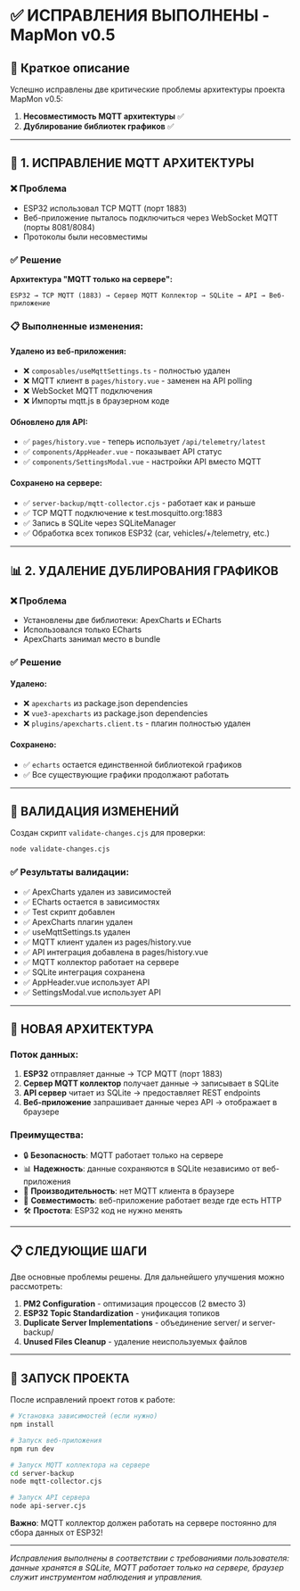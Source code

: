 # ✅ ИСПРАВЛЕНИЯ ВЫПОЛНЕНЫ - MapMon v0.5

## 🚀 Краткое описание

Успешно исправлены две критические проблемы архитектуры проекта MapMon v0.5:

1. **Несовместимость MQTT архитектуры** ✅
2. **Дублирование библиотек графиков** ✅

---

## 🔧 1. ИСПРАВЛЕНИЕ MQTT АРХИТЕКТУРЫ

### ❌ Проблема
- ESP32 использовал TCP MQTT (порт 1883)
- Веб-приложение пыталось подключиться через WebSocket MQTT (порты 8081/8084)
- Протоколы были несовместимы

### ✅ Решение
**Архитектура "MQTT только на сервере":**
```
ESP32 → TCP MQTT (1883) → Сервер MQTT Коллектор → SQLite → API → Веб-приложение
```

### 📋 Выполненные изменения:

#### Удалено из веб-приложения:
- ❌ `composables/useMqttSettings.ts` - полностью удален
- ❌ MQTT клиент в `pages/history.vue` - заменен на API polling
- ❌ WebSocket MQTT подключения
- ❌ Импорты mqtt.js в браузерном коде

#### Обновлено для API:
- ✅ `pages/history.vue` - теперь использует `/api/telemetry/latest`
- ✅ `components/AppHeader.vue` - показывает API статус
- ✅ `components/SettingsModal.vue` - настройки API вместо MQTT

#### Сохранено на сервере:
- ✅ `server-backup/mqtt-collector.cjs` - работает как и раньше
- ✅ TCP MQTT подключение к test.mosquitto.org:1883
- ✅ Запись в SQLite через SQLiteManager
- ✅ Обработка всех топиков ESP32 (car, vehicles/+/telemetry, etc.)

---

## 📊 2. УДАЛЕНИЕ ДУБЛИРОВАНИЯ ГРАФИКОВ

### ❌ Проблема
- Установлены две библиотеки: ApexCharts и ECharts
- Использовался только ECharts
- ApexCharts занимал место в bundle

### ✅ Решение

#### Удалено:
- ❌ `apexcharts` из package.json dependencies
- ❌ `vue3-apexcharts` из package.json dependencies  
- ❌ `plugins/apexcharts.client.ts` - плагин полностью удален

#### Сохранено:
- ✅ `echarts` остается единственной библиотекой графиков
- ✅ Все существующие графики продолжают работать

---

## 🧪 ВАЛИДАЦИЯ ИЗМЕНЕНИЙ

Создан скрипт `validate-changes.cjs` для проверки:

```bash
node validate-changes.cjs
```

### ✅ Результаты валидации:
- ✅ ApexCharts удален из зависимостей
- ✅ ECharts остается в зависимостях  
- ✅ Test скрипт добавлен
- ✅ ApexCharts плагин удален
- ✅ useMqttSettings.ts удален
- ✅ MQTT клиент удален из pages/history.vue
- ✅ API интеграция добавлена в pages/history.vue
- ✅ MQTT коллектор работает на сервере
- ✅ SQLite интеграция сохранена
- ✅ AppHeader.vue использует API
- ✅ SettingsModal.vue использует API

---

## 🎯 НОВАЯ АРХИТЕКТУРА

### Поток данных:
1. **ESP32** отправляет данные → TCP MQTT (порт 1883)
2. **Сервер MQTT коллектор** получает данные → записывает в SQLite
3. **API сервер** читает из SQLite → предоставляет REST endpoints
4. **Веб-приложение** запрашивает данные через API → отображает в браузере

### Преимущества:
- 🔒 **Безопасность**: MQTT работает только на сервере
- 📊 **Надежность**: данные сохраняются в SQLite независимо от веб-приложения
- 🚀 **Производительность**: нет MQTT клиента в браузере
- 📱 **Совместимость**: веб-приложение работает везде где есть HTTP
- 🛠️ **Простота**: ESP32 код не нужно менять

---

## 📋 СЛЕДУЮЩИЕ ШАГИ

Две основные проблемы решены. Для дальнейшего улучшения можно рассмотреть:

1. **PM2 Configuration** - оптимизация процессов (2 вместо 3)
2. **ESP32 Topic Standardization** - унификация топиков
3. **Duplicate Server Implementations** - объединение server/ и server-backup/
4. **Unused Files Cleanup** - удаление неиспользуемых файлов

---

## 🚀 ЗАПУСК ПРОЕКТА

После исправлений проект готов к работе:

```bash
# Установка зависимостей (если нужно)
npm install

# Запуск веб-приложения
npm run dev

# Запуск MQTT коллектора на сервере
cd server-backup
node mqtt-collector.cjs

# Запуск API сервера  
node api-server.cjs
```

**Важно**: MQTT коллектор должен работать на сервере постоянно для сбора данных от ESP32!

---

*Исправления выполнены в соответствии с требованиями пользователя: данные хранятся в SQLite, MQTT работает только на сервере, браузер служит инструментом наблюдения и управления.* 